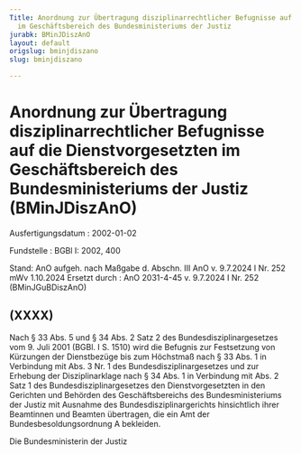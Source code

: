 ```yaml
---
Title: Anordnung zur Übertragung disziplinarrechtlicher Befugnisse auf die Dienstvorgesetzten
  im Geschäftsbereich des Bundesministeriums der Justiz
jurabk: BMinJDiszAnO
layout: default
origslug: bminjdiszano
slug: bminjdiszano

---
```


# Anordnung zur Übertragung disziplinarrechtlicher Befugnisse auf die Dienstvorgesetzten im Geschäftsbereich des Bundesministeriums der Justiz (BMinJDiszAnO)

Ausfertigungsdatum
:   2002-01-02

Fundstelle
:   BGBl I: 2002, 400

Stand: AnO aufgeh. nach Maßgabe d. Abschn. III AnO v. 9.7.2024 I Nr. 252 mWv 1.10.2024
Ersetzt durch
:   AnO 2031-4-45 v. 9.7.2024 I Nr. 252 (BMinJGuBDiszAnO)



## (XXXX)

Nach § 33 Abs. 5 und § 34 Abs. 2 Satz 2 des Bundesdisziplinargesetzes vom 9. Juli 2001 (BGBl. I S. 1510) wird die Befugnis zur Festsetzung von Kürzungen der Dienstbezüge bis zum Höchstmaß nach § 33 Abs. 1 in Verbindung mit Abs. 3 Nr. 1 des Bundesdisziplinargesetzes und zur Erhebung der Disziplinarklage nach § 34 Abs. 1 in Verbindung mit Abs. 2 Satz 1 des Bundesdisziplinargesetzes den Dienstvorgesetzten in den Gerichten und Behörden des Geschäftsbereichs des Bundesministeriums der Justiz mit Ausnahme des Bundesdisziplinargerichts hinsichtlich ihrer Beamtinnen und Beamten übertragen, die ein Amt der Bundesbesoldungsordnung A bekleiden.

Die Bundesministerin der Justiz

